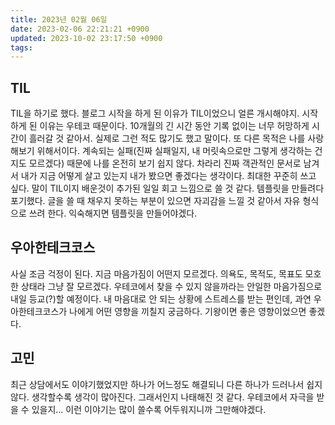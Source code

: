 ```yaml
---
title: 2023년 02월 06일
date: 2023-02-06 22:21:21 +0900
updated: 2023-10-02 23:17:50 +0900
tags: 
---
```


## TIL
TIL을 하기로 했다. 블로그 시작을 하게 된 이유가 TIL이었으니 얼른 개시해야지.
시작하게 된 이유는 우테코 때문이다. 10개월의 긴 시간 동안 기록 없이는 너무 허망하게 시간이 흘러갈 것 같아서. 실제로 그런 적도 많기도 했고 말이다.
또 다른 목적은 나를 사랑해보기 위해서이다. 계속되는 실패(진짜 실패일지, 내 머릿속으로만 그렇게 생각하는 건지도 모르겠다) 때문에 나를 온전히 보기 쉽지 않다. 차라리 진짜 객관적인 문서로 남겨서 내가 지금 어떻게 살고 있는지 내가 봤으면 좋겠다는 생각이다. 최대한 꾸준히 쓰고 싶다.
말이 TIL이지 배운것이 추가된 일일 회고 느낌으로 쓸 것 같다. 템플릿을 만들려다 포기했다. 글을 쓸 때 채우지 못하는 부분이 있으면 자괴감을 느낄 것 같아서 자유 형식으로 쓰려 한다. 익숙해지면 템플릿을 만들어야겠다.

## 우아한테크코스
사실 조금 걱정이 된다. 지금 마음가짐이 어떤지 모르겠다. 의욕도, 목적도, 목표도 모호한 상태라 그냥 잘 모르겠다. 우테코에서 찾을 수 있지 않을까라는 안일한 마음가짐으로 내일 등교(?)할 예정이다.
내 마음대로 안 되는 상황에 스트레스를 받는 편인데, 과연 우아한테크코스가 나에게 어떤 영향을 끼칠지 궁금하다. 기왕이면 좋은 영향이었으면 좋겠다.

## 고민
최근 상담에서도 이야기했었지만 하나가 어느정도 해결되니 다른 하나가 드러나서 쉽지 않다. 생각할수록 생각이 많아진다. 그래서인지 나태해진 것 같다. 우테코에서 자극을 받을 수 있을지...
이런 이야기는 많이 쓸수록 어두워지니까 그만해야겠다.
